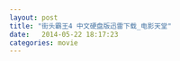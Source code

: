 ```yaml
---
layout: post
title: "街头霸王4 中文硬盘版迅雷下载_电影天堂"
date:   2014-05-22 18:17:23
categories: movie
---
```

<html>
 <body>
  <p>
  </p>
 </body>
</html>